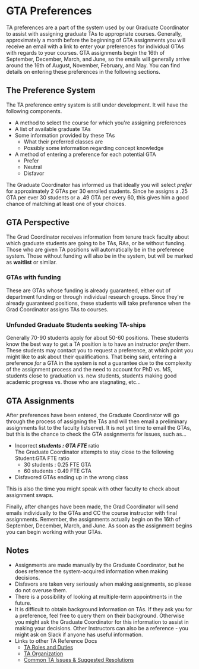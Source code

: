 # GTA Preferences

TA preferences are a part of the system used by our Graduate Coordinator to assist with assigning graduate TAs to appropriate courses.  Generally, approximately a month before the beginning of GTA assignments you will receive an email with a link to enter your preferences for individual GTAs with regards to your courses.  GTA assignments begin the 16th of September, December, March, and June, so the emails will generally arrive around the 16th of August, November, February, and May.  You can find details on entering these preferences in the following sections.

## The Preference System

The TA preference entry system is still under development. It will have the following components.

- A method to select the course for which you're assigning preferences
- A list of available graduate TAs
- Some information provided by these TAs
  - What their preferred classes are
  - Possibly some information regarding concept knowledge
- A method of entering a preference for each potential GTA
  - Prefer
  - Neutral
  - Disfavor

The Graduate Coordinator has informed us that ideally you will select *prefer* for approximately 2 GTAs per 30 enrolled students.  Since he assigns a .25 GTA per ever 30 students or a .49 GTA per every 60, this gives him a good chance of matching at least one of your choices.

## GTA Perspective

The Grad Coordinator receives information from tenure track faculty about which graduate students are going to be TAs, RAs, or be without funding.  Those who are given TA positions will automatically be in the preference system.  Those without funding will also be in the system, but will be marked as **waitlist** or similar.

### GTAs with funding

These are GTAs whose funding is already guaranteed, either out of department funding or through individual research groups.  Since they're already guaranteed positions, these students will take preference when the Grad Coordinator assigns TAs to courses.

### Unfunded Graduate Students seeking TA-ships

Generally 70-90 students apply for about 50-60 positions.  These students know the best way to get a TA position is to have an instructor *prefer* them.  These students may contact you to request a preference, at which point you might like to ask about their qualifications.  That being said, entering a preference *for* a GTA in the system is not a guarantee due to the complexity of the assignment process and the need to account for PhD vs. MS, students close to graduation vs. new students, students making good academic progress vs. those who are stagnating, etc...

## GTA Assignments

After preferences have been entered, the Graduate Coordinator will go through the process of assigning the TAs and will then email a preliminary assignments list to the faculty listserve).  It is not yet time to email the GTAs, but this is the chance to check the GTA assignments for issues, such as...

- Incorrect **_students : GTA FTE_** ratio  
The Graduate Coordinator attempts to stay close to the following Student:GTA FTE ratio
  - 30 students : 0.25 FTE GTA
  - 60 students : 0.49 FTE GTA
- Disfavored GTAs ending up in the wrong class

This is also the time you might speak with other faculty to check about assignment swaps.

Finally, after changes have been made, the Grad Coordinator will send emails individually to the GTAs and CC the course instructor with final assignments.  Remember, the assignments actually begin on the 16th of September, December, March, and June.  As soon as the assignment begins you can begin working with your GTAs.

## Notes

- Assignments are made manually by the Graduate Coordinator, but he does reference the system-acquired information when making decisions.
- Disfavors are taken very seriously when making assignments, so please do not overuse them.
- There is a possibility of looking at multiple-term appointments in the future.
- It is difficult to obtain background information on TAs. If they ask you for a preference, feel free to query them on their background.  Otherwise you might ask the Graduate Coordinator for this information to assist in making your decisions.  Other Instructors can also be a reference - you might ask on Slack if anyone has useful information.
- Links to other TA Reference Docs
  - [TA Roles and Duties](TARolesDuties.html)
  - [TA Organization](TAOrganization.html)
  - [Common TA Issues & Suggested Resolutions](TAIssues.html)
